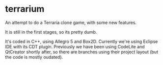 # terrarium
An attempt to do a Terraria clone game, with some new features.

It is still in the first stages, so its pretty dumb.

It's coded in C++, using Allegro 5 and Box2D. Currently we're using Eclipse IDE with its CDT plugin. Previously we have been using CodeLite and QtCreator shortly after, so there are branches using their project layout (but the code is mostly oudated).
